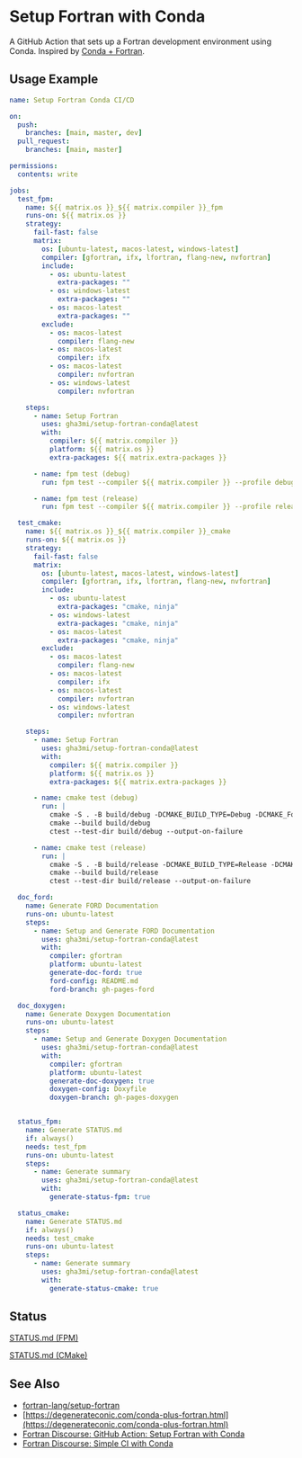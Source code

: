 # Setup Fortran with Conda

A GitHub Action that sets up a Fortran development environment using Conda. Inspired by [Conda + Fortran](https://degenerateconic.com/conda-plus-fortran.html).


## Usage Example

```yaml
name: Setup Fortran Conda CI/CD

on:
  push:
    branches: [main, master, dev]
  pull_request:
    branches: [main, master]

permissions:
  contents: write

jobs:
  test_fpm:
    name: ${{ matrix.os }}_${{ matrix.compiler }}_fpm
    runs-on: ${{ matrix.os }}
    strategy:
      fail-fast: false
      matrix:
        os: [ubuntu-latest, macos-latest, windows-latest]
        compiler: [gfortran, ifx, lfortran, flang-new, nvfortran]
        include:
          - os: ubuntu-latest
            extra-packages: ""
          - os: windows-latest
            extra-packages: ""
          - os: macos-latest
            extra-packages: ""
        exclude:
          - os: macos-latest
            compiler: flang-new
          - os: macos-latest
            compiler: ifx
          - os: macos-latest
            compiler: nvfortran
          - os: windows-latest
            compiler: nvfortran

    steps:
      - name: Setup Fortran
        uses: gha3mi/setup-fortran-conda@latest
        with:
          compiler: ${{ matrix.compiler }}
          platform: ${{ matrix.os }}
          extra-packages: ${{ matrix.extra-packages }}

      - name: fpm test (debug)
        run: fpm test --compiler ${{ matrix.compiler }} --profile debug --verbose

      - name: fpm test (release)
        run: fpm test --compiler ${{ matrix.compiler }} --profile release --verbose

  test_cmake:
    name: ${{ matrix.os }}_${{ matrix.compiler }}_cmake
    runs-on: ${{ matrix.os }}
    strategy:
      fail-fast: false
      matrix:
        os: [ubuntu-latest, macos-latest, windows-latest]
        compiler: [gfortran, ifx, lfortran, flang-new, nvfortran]
        include:
          - os: ubuntu-latest
            extra-packages: "cmake, ninja"
          - os: windows-latest
            extra-packages: "cmake, ninja"
          - os: macos-latest
            extra-packages: "cmake, ninja"
        exclude:
          - os: macos-latest
            compiler: flang-new
          - os: macos-latest
            compiler: ifx
          - os: macos-latest
            compiler: nvfortran
          - os: windows-latest
            compiler: nvfortran

    steps:
      - name: Setup Fortran
        uses: gha3mi/setup-fortran-conda@latest
        with:
          compiler: ${{ matrix.compiler }}
          platform: ${{ matrix.os }}
          extra-packages: ${{ matrix.extra-packages }}

      - name: cmake test (debug)
        run: |
          cmake -S . -B build/debug -DCMAKE_BUILD_TYPE=Debug -DCMAKE_Fortran_COMPILER=${{ matrix.compiler }} -G Ninja
          cmake --build build/debug
          ctest --test-dir build/debug --output-on-failure

      - name: cmake test (release)
        run: |
          cmake -S . -B build/release -DCMAKE_BUILD_TYPE=Release -DCMAKE_Fortran_COMPILER=${{ matrix.compiler }} -G Ninja
          cmake --build build/release
          ctest --test-dir build/release --output-on-failure

  doc_ford:
    name: Generate FORD Documentation
    runs-on: ubuntu-latest
    steps:
      - name: Setup and Generate FORD Documentation
        uses: gha3mi/setup-fortran-conda@latest
        with:
          compiler: gfortran
          platform: ubuntu-latest
          generate-doc-ford: true
          ford-config: README.md
          ford-branch: gh-pages-ford

  doc_doxygen:
    name: Generate Doxygen Documentation
    runs-on: ubuntu-latest
    steps:
      - name: Setup and Generate Doxygen Documentation
        uses: gha3mi/setup-fortran-conda@latest
        with:
          compiler: gfortran
          platform: ubuntu-latest
          generate-doc-doxygen: true
          doxygen-config: Doxyfile
          doxygen-branch: gh-pages-doxygen


  status_fpm:
    name: Generate STATUS.md
    if: always()
    needs: test_fpm
    runs-on: ubuntu-latest
    steps:
      - name: Generate summary
        uses: gha3mi/setup-fortran-conda@latest
        with:
          generate-status-fpm: true

  status_cmake:
    name: Generate STATUS.md
    if: always()
    needs: test_cmake
    runs-on: ubuntu-latest
    steps:
      - name: Generate summary
        uses: gha3mi/setup-fortran-conda@latest
        with:
          generate-status-cmake: true
```

 ## Status
  
  [STATUS.md (FPM)](https://github.com/gha3mi/setup-fortran-conda/blob/status-fpm/STATUS.md)

  [STATUS.md (CMake)](https://github.com/gha3mi/setup-fortran-conda/blob/status-cmake/STATUS.md)

## See Also

- [fortran-lang/setup-fortran](fortran-lang/setup-fortran)
- [https://degenerateconic.com/conda-plus-fortran.html](https://degenerateconic.com/conda-plus-fortran.html)
- [Fortran Discourse: GitHub Action: Setup Fortran with Conda](https://fortran-lang.discourse.group/t/github-action-setup-fortran-with-conda/9869/17)
- [Fortran Discourse: Simple CI with Conda](https://fortran-lang.discourse.group/t/very-simple-ci-workflow-for-fortran-apps-using-conda/9867)
